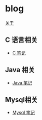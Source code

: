# blog

[关于](关于.md)

## C 语言相关
- [C 笔记](C-note.md)

## Java 相关
- [Java 笔记](none.md)

## Mysql相关
- [Mysql 笔记](none.md)